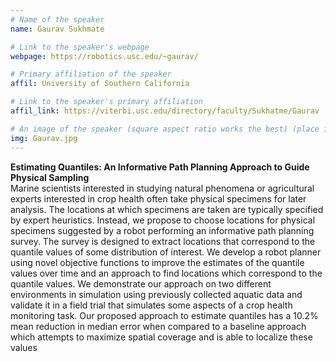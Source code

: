 ```yaml
---
# Name of the speaker
name: Gaurav Sukhmate

# Link to the speaker's webpage
webpage: https://robotics.usc.edu/~gaurav/

# Primary affiliation of the speaker
affil: University of Southern California

# Link to the speaker's primary affiliation
affil_link: https://viterbi.usc.edu/directory/faculty/Sukhatme/Gaurav

# An image of the speaker (square aspect ratio works the best) (place in the `assets/img/speakers` directory)
img: Gaurav.jpg
---
```

<!-- Whatever you write below will show up as the speaker's bio -->
**Estimating Quantiles: An Informative Path Planning Approach to Guide Physical Sampling**  
Marine scientists interested in studying natural phenomena or agricultural experts interested in crop health often take physical specimens for later analysis. The locations at which specimens are taken are typically specified by expert heuristics. Instead, we propose to choose locations for physical specimens suggested by a robot performing an informative path planning survey. The survey is designed to extract  locations that correspond to the quantile values of some distribution of interest. We develop a robot planner using novel objective functions to improve the estimates of the quantile values over time and an approach to find locations which correspond to the quantile values. We demonstrate our approach on two different environments in simulation using previously collected aquatic data and validate it in a field trial that simulates some aspects of a crop health monitoring task. Our proposed approach to estimate quantiles has a 10.2% mean reduction in median error when compared to a baseline approach which attempts to maximize spatial coverage and is able to localize these values
